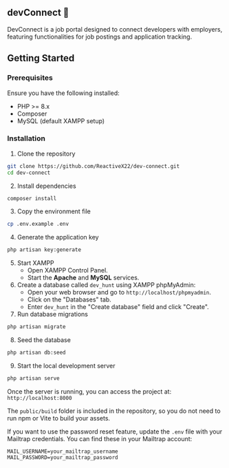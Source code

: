## devConnect 🎯

DevConnect is a job portal designed to connect developers with employers, featuring functionalities for job postings and application tracking.

## Getting Started

### Prerequisites

Ensure you have the following installed:

- PHP >= 8.x
- Composer
- MySQL (default XAMPP setup)

### Installation

1. Clone the repository

```bash
git clone https://github.com/ReactiveX22/dev-connect.git
cd dev-connect
```

2. Install dependencies

```bash
composer install
```

3. Copy the environment file

```bash
cp .env.example .env
```

4. Generate the application key

```bash
php artisan key:generate
```

5. Start XAMPP
    - Open XAMPP Control Panel.
    - Start the **Apache** and **MySQL** services.
6. Create a database called `dev_hunt` using XAMPP phpMyAdmin:
    - Open your web browser and go to `http://localhost/phpmyadmin`.
    - Click on the "Databases" tab.
    - Enter `dev_hunt` in the "Create database" field and click "Create".
7. Run database migrations

```bash
php artisan migrate
```

8. Seed the database

```bash
php artisan db:seed
```

9. Start the local development server

```bash
php artisan serve
```

Once the server is running, you can access the project at: `http://localhost:8000`

The `public/build` folder is included in the repository, so you do not need to run npm or Vite to build your assets.

If you want to use the password reset feature, update the `.env` file with your Mailtrap credentials. You can find these in your Mailtrap account:

```env
MAIL_USERNAME=your_mailtrap_username
MAIL_PASSWORD=your_mailtrap_password
```
